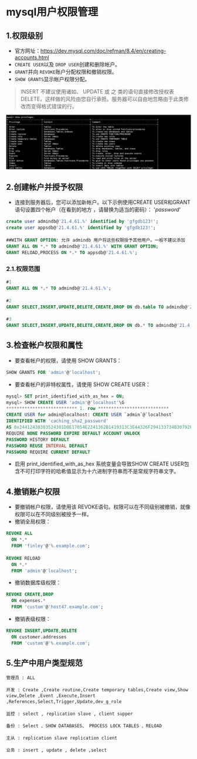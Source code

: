 # mysql用户权限管理

## 1.权限级别

- 官方网址：https://dev.mysql.com/doc/refman/8.4/en/creating-accounts.html
- `CREATE USER`以及 `DROP USER`创建和删除帐户。
- `GRANT`并向 `REVOKE`账户分配权限和撤销权限。
- `SHOW GRANTS`显示帐户权限分配。

>INSERT 不建议使用诸如、 UPDATE 或 之 类的语句直接修改授权表 DELETE，这样做的风险由您自行承担。服务器可以自由地忽略由于此类修改而变得格式错误的行。

![image-20240904223723676](./000.picture/image-20240904223723676.png)

## 2.创建帐户并授予权限

- 连接到服务器后，您可以添加新帐户。以下示例使用CREATE USER和GRANT语句设置四个帐户（在看到的地方 ，请替换为适当的密码）： '*password*'

~~~sql
create user admindb@'21.4.61.%' identified by 'gfgdb123!';
create user appsdb@'21.4.61.%' identified by 'gfgdb123!';

##WITH GRANT OPTION: 允许 admindb 用户将这些权限授予其他用户。一般不建议添加
GRANT ALL ON *.* TO admindb@'21.4.61.%' WITH GRANT OPTION; 
GRANT RELOAD,PROCESS ON *.* TO appsdb@'21.4.61.%';
~~~

### 2.1.权限范围

~~~sql
#1
GRANT ALL ON *.* TO admindb@'21.4.61.%'; 

#2
GRANT SELECT,INSERT,UPDATE,DELETE,CREATE,DROP ON db.table TO admindb@'21.4.61.%';

#3
GRANT SELECT,INSERT,UPDATE,DELETE,CREATE,DROP ON db.* TO admindb@'21.4.61.%';
~~~

## 3.检查帐户权限和属性

- 要查看帐户的权限，请使用 SHOW GRANTS：

~~~sql
SHOW GRANTS FOR 'admin'@'localhost';
~~~

- 要查看帐户的非特权属性，请使用 SHOW CREATE USER：

~~~sql
mysql> SET print_identified_with_as_hex = ON;
mysql> SHOW CREATE USER 'admin'@'localhost'\G
*************************** 1. row ***************************
CREATE USER for admin@localhost: CREATE USER `admin`@`localhost`
IDENTIFIED WITH 'caching_sha2_password'
AS 0x24412430303524301D0E17054E2241362B1419313C3E44326F294133734B30792F436E77764270373039612E32445250786D43594F45354532324B6169794F47457852796E32
REQUIRE NONE PASSWORD EXPIRE DEFAULT ACCOUNT UNLOCK
PASSWORD HISTORY DEFAULT
PASSWORD REUSE INTERVAL DEFAULT
PASSWORD REQUIRE CURRENT DEFAULT
~~~

- 启用 print_identified_with_as_hex 系统变量会导致SHOW CREATE USER包含不可打印字符的哈希值显示为十六进制字符串而不是常规字符串文字。

## 4.撤销账户权限

- 要撤销帐户权限，请使用该 REVOKE语句。权限可以在不同级别被撤销，就像权限可以在不同级别被授予一样。
- 撤销全局权限：

~~~sql
REVOKE ALL
  ON *.*
  FROM 'finley'@'%.example.com';

REVOKE RELOAD
  ON *.*
  FROM 'admin'@'localhost';
~~~

- 撤销数据库级权限：

~~~sql
REVOKE CREATE,DROP
  ON expenses.*
  FROM 'custom'@'host47.example.com';
~~~

- 撤销表级权限：

~~~sql
REVOKE INSERT,UPDATE,DELETE
  ON customer.addresses
  FROM 'custom'@'%.example.com';
~~~

## 5.生产中用户类型规范

~~~
管理员 : ALL

开发 : Create ,Create routine,Create temporary tables,Create view,Show view,Delete ,Event ,Execute,Insert ,References,Select,Trigger,Update,dev_g_role

监控 : select , replication slave , client supper

备份 : Select 、SHOW DATABASES、 PROCESS LOCK TABLES 、RELOAD

主从 : replication slave replication client

业务 : insert , update , delete ,select
~~~

